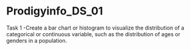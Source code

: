 # Prodigyinfo_DS_01
Task 1 -Create a bar chart or histogram to visualize the distribution of a categorical or continuous variable, such as the distribution of ages or genders in a population.
